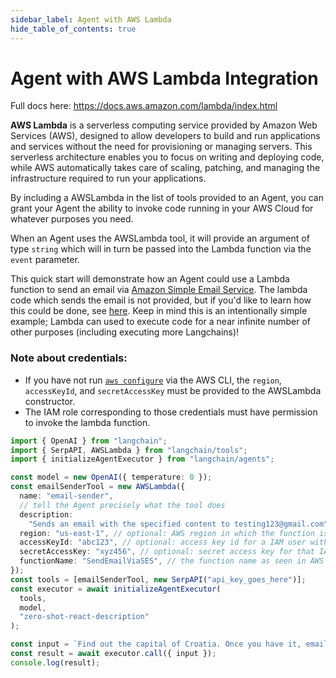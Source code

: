 ```yaml
---
sidebar_label: Agent with AWS Lambda
hide_table_of_contents: true
---
```


# Agent with AWS Lambda Integration

Full docs here: https://docs.aws.amazon.com/lambda/index.html

**AWS Lambda** is a serverless computing service provided by Amazon Web Services (AWS), designed to allow developers to build and run applications and services without the need for provisioning or managing servers. This serverless architecture enables you to focus on writing and deploying code, while AWS automatically takes care of scaling, patching, and managing the infrastructure required to run your applications.

By including a AWSLambda in the list of tools provided to an Agent, you can grant your Agent the ability to invoke code running in your AWS Cloud for whatever purposes you need.

When an Agent uses the AWSLambda tool, it will provide an argument of type `string` which will in turn be passed into the Lambda function via the `event` parameter.

This quick start will demonstrate how an Agent could use a Lambda function to send an email via [Amazon Simple Email Service](https://aws.amazon.com/ses/). The lambda code which sends the email is not provided, but if you'd like to learn how this could be done, see [here](https://repost.aws/knowledge-center/lambda-send-email-ses). Keep in mind this is an intentionally simple example; Lambda can used to execute code for a near infinite number of other purposes (including executing more Langchains)!

### Note about credentials:

- If you have not run [`aws configure`](https://docs.aws.amazon.com/cli/latest/userguide/cli-chap-configure.html) via the AWS CLI, the `region`, `accessKeyId`, and `secretAccessKey` must be provided to the AWSLambda constructor.
- The IAM role corresponding to those credentials must have permission to invoke the lambda function.

```typescript
import { OpenAI } from "langchain";
import { SerpAPI, AWSLambda } from "langchain/tools";
import { initializeAgentExecutor } from "langchain/agents";

const model = new OpenAI({ temperature: 0 });
const emailSenderTool = new AWSLambda({
  name: "email-sender",
  // tell the Agent precisely what the tool does
  description:
    "Sends an email with the specified content to testing123@gmail.com",
  region: "us-east-1", // optional: AWS region in which the function is deployed
  accessKeyId: "abc123", // optional: access key id for a IAM user with invoke permissions
  secretAccessKey: "xyz456", // optional: secret access key for that IAM user
  functionName: "SendEmailViaSES", // the function name as seen in AWS Console
});
const tools = [emailSenderTool, new SerpAPI("api_key_goes_here")];
const executor = await initializeAgentExecutor(
  tools,
  model,
  "zero-shot-react-description"
);

const input = `Find out the capital of Croatia. Once you have it, email the answer to testing123@gmail.com.`;
const result = await executor.call({ input });
console.log(result);
```
